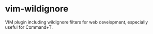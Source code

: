 vim-wildignore
==============

VIM plugin including wildignore filters for web development, especially useful for Command+T.
